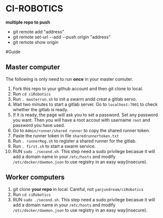 CI-ROBOTICS
============================
**multiple repo to push**
- git remote add "address"
- git remote set-url --add --push origin "address"
- git remote show origin

#Guide

## Master computer
The following is only need to run **once** in your master comuter.

1. Fork this repo to your github account and then git clone to local.
1. Run `cd ciRobotics`
1. Run `. masterrun.sh` to init a swarm andd creat a gitlab servo.
1. Wait two minutes to start a gitlab server. Go to `localhost:7001` to check whether the gitlab is ready.
1. If it is ready, the page will ask you to set a password. Set any password you want. Then you will have a root accout with username `root` and password you have used.
1. Go to `Admin/runner/shared runner` to copy the shared runner token.
1. Paste the runner token in file `sharedrunnertoken.txt`
1. Run `. runnerReg.sh` to register a shared runner for the gitlab.
1. Run `. first.sh` to start a swarm service.
1. RUN `sudo ./second.sh`. This step need a sudo privilege becasue it will add a domain name in your `/etc/hosts` and modify `/etc/docker/daemon.json` to use registry in an easy way(insecure).

## Worker computers
1. git clone **your repo** in local. Careful, not `yanjundream/ciRobotics`
2. Run `cd ciRobotics`
3. RUN `sudo ./second.sh`. This step need a sudo privilege becasue it will add a domain name in your `/etc/hosts` and modify `/etc/docker/daemon.json` to use registry in an easy way(insecure).

